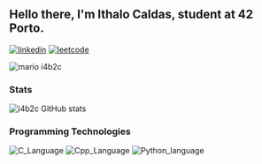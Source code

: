 ## Hello there, I'm Ithalo Caldas, student at 42 Porto.

[![linkedin](https://img.shields.io/badge/LinkedIn-0077B5?style=for-the-badge&logo=linkedin&logoColor=white)](https://www.linkedin.com/in/ithalo-barbosa-caldas-a65218246/)
[![leetcode](https://img.shields.io/badge/-LeetCode-FFA116?style=for-the-badge&logo=LeetCode&logoColor=black)](https://leetcode.com/traiguuhh/)

![mario i4b2c](https://github.com/i4b2c/i4b2c/assets/117470349/f8ef72ea-fc7c-4227-abed-bf987619fb42)

### Stats

![i4b2c GitHub stats](https://github-readme-stats.vercel.app/api?username=i4b2c&show_icons=true&theme=radical)

### Programming Technologies

![C_Language](https://img.shields.io/badge/C-00599C?style=for-the-badge&logo=c&logoColor=white)
![Cpp_Language](https://img.shields.io/badge/C%2B%2B-00599C?style=for-the-badge&logo=c%2B%2B&logoColor=white)
![Python_language](https://img.shields.io/badge/Python-3776AB?style=for-the-badge&logo=python&logoColor=white)
